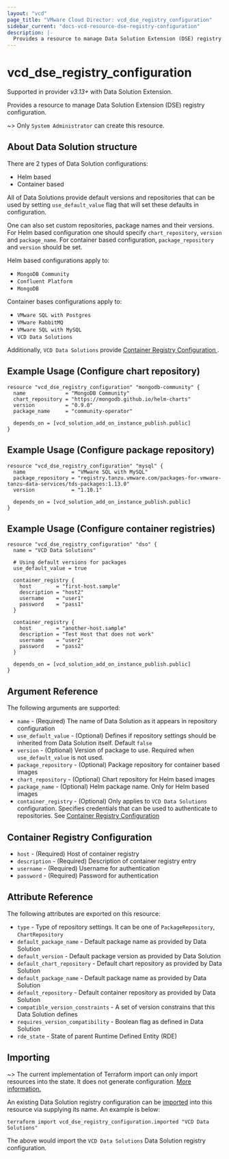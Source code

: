 ```yaml
---
layout: "vcd"
page_title: "VMware Cloud Director: vcd_dse_registry_configuration"
sidebar_current: "docs-vcd-resource-dse-registry-configuration"
description: |-
  Provides a resource to manage Data Solution Extension (DSE) registry configuration.
---
```


# vcd\_dse\_registry\_configuration

Supported in provider *v3.13+* with Data Solution Extension.

Provides a resource to manage Data Solution Extension (DSE) registry configuration.

~> Only `System Administrator` can create this resource.

## About Data Solution structure

There are 2 types of Data Solution configurations:
* Helm based
* Container based

All of Data Solutions provide default versions and repositories that can be used by setting
`use_default_value` flag that will set these defaults in configuration.

One can also set custom repositories, package names and their versions. For Helm based configuration
one should specify `chart_repository`, `version` and `package_name`. For container based
configuration, `package_repository` and `version` should be set.

Helm based configurations apply to:

* `MongoDB Community`
* `Confluent Platform`
* `MongoDB`


Container bases configurations apply to:

* `VMware SQL with Postgres`
* `VMware RabbitMQ`
* `VMware SQL with MySQL`
* `VCD Data Solutions`

Additionally, `VCD Data Solutions` provide [Container Registry Configuration ](#container-registry).

## Example Usage (Configure chart repository)

```hcl
resource "vcd_dse_registry_configuration" "mongodb-community" {
  name             = "MongoDB Community"
  chart_repository = "https://mongodb.github.io/helm-charts"
  version          = "0.9.0"
  package_name     = "community-operator"

  depends_on = [vcd_solution_add_on_instance_publish.public]
}
```

## Example Usage (Configure package repository)

```hcl
resource "vcd_dse_registry_configuration" "mysql" {
  name               = "VMware SQL with MySQL"
  package_repository = "registry.tanzu.vmware.com/packages-for-vmware-tanzu-data-services/tds-packages:1.13.0"
  version            = "1.10.1"

  depends_on = [vcd_solution_add_on_instance_publish.public]
}
```

## Example Usage (Configure container registries)

```hcl
resource "vcd_dse_registry_configuration" "dso" {
  name = "VCD Data Solutions"

  # Using default versions for packages
  use_default_value = true

  container_registry {
    host        = "first-host.sample"
    description = "host2"
    username    = "user1"
    password    = "pass1"
  }

  container_registry {
    host        = "another-host.sample"
    description = "Test Host that does not work"
    username    = "user2"
    password    = "pass2"
  }

  depends_on = [vcd_solution_add_on_instance_publish.public]
}
```

## Argument Reference

The following arguments are supported:

* `name` - (Required) The name of Data Solution as it appears in repository configuration
* `use_default_value` - (Optional) Defines if repository settings should be inherited from Data
  Solution itself. Default `false`
* `version` - (Optional) Version of package to use. Required when `use_default_value` is not used.
* `package_repository` - (Optional) Package repository for container based images
* `chart_repository` - (Optional) Chart repository for Helm based images
* `package_name` - (Optional) Helm package name. Only for Helm based images
* `container_registry` - (Optional) Only applies to `VCD Data Solutions` configuration. Specifies
  credentials that can be used to authenticate to repositories. See [Container Registry
  Configuration ](#container-registry)


<a id="container-registry"></a>
## Container Registry Configuration 

* `host` - (Required) Host of container registry
* `description` - (Required) Description of container registry entry
* `username` - (Required) Username for authentication
* `password` - (Required) Password for authentication



## Attribute Reference

The following attributes are exported on this resource:

* `type` - Type of repository settings. It can be one of `PackageRepository`, `ChartRepository`
* `default_package_name` - Default package name as provided by Data Solution
* `default_version` - Default package version as provided by Data Solution
* `default_chart_repository` - Default chart repository as provided by Data Solution
* `default_package_name` - Default package name as provided by Data Solution
* `default_repository` - Default container repository as provided by Data Solution
* `compatible_version_constraints` - A set of version constrains that this Data Solution defines
* `requires_version_compatibility` - Boolean flag as defined in Data Solution
* `rde_state` - State of parent Runtime Defined Entity (RDE)

## Importing

~> The current implementation of Terraform import can only import resources into the state.
It does not generate configuration. [More information.](https://www.terraform.io/docs/import/)

An existing Data Solution registry configuration can be [imported][docs-import] into this resource
via supplying its name. An example is below:

[docs-import]: https://www.terraform.io/docs/import/

```
terraform import vcd_dse_registry_configuration.imported "VCD Data Solutions"
```

The above would import the `VCD Data Solutions` Data Solution registry configuration.
